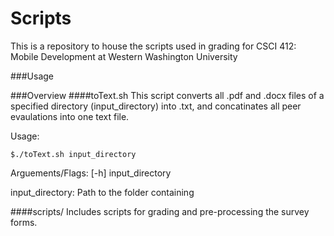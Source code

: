 # Scripts
This is a repository to house the scripts used in grading for CSCI 412: Mobile Development at Western Washington University

###Usage

###Overview
####toText.sh 
This script converts all .pdf and .docx files of a specified directory (input\_directory) into .txt, and concatinates all peer evaulations into one text file.

Usage:

`$./toText.sh input_directory`

Arguements/Flags: [-h] input\_directory

input\_directory: Path to the folder containing 

####scripts/ 
Includes scripts for grading and pre-processing the survey forms. 

